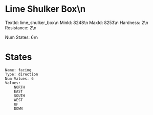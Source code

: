 # Lime Shulker Box\n
TextId: lime_shulker_box\n
MinId: 8248\n
MaxId: 8253\n
Hardness: 2\n
Resistance: 2\n

Num States: 6\n
# States
```
Name: facing
Type: direction
Num Values: 6
Values:
    NORTH
    EAST
    SOUTH
    WEST
    UP
    DOWN
```